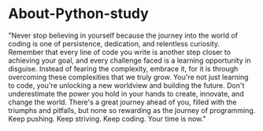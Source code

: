# About-Python-study
"Never stop believing in yourself because the journey into the world of coding is one of persistence, dedication, and relentless curiosity. Remember that every line of code you write is another step closer to achieving your goal, and every challenge faced is a learning opportunity in disguise. Instead of fearing the complexity, embrace it, for it is through overcoming these complexities that we truly grow. You're not just learning to code, you're unlocking a new worldview and building the future. Don't underestimate the power you hold in your hands to create, innovate, and change the world. There's a great journey ahead of you, filled with the triumphs and pitfalls, but none so rewarding as the journey of programming. Keep pushing. Keep striving. Keep coding. Your time is now."
